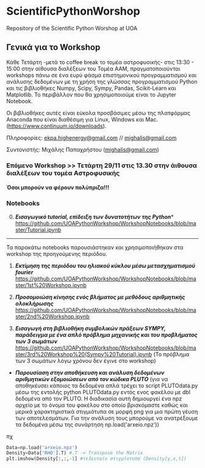 # ScientificPythonWorshop
Repository of the Scientific Python Worshop at UOA

## Γενικά για το Workshop
Κάθε Τετάρτη -μετά το coffee break το τομέα αστροφυσικής- στις 13:30 - 15:00 στην αίθουσα διαλέξεων του Τομέα ΑΑΜ, πραγματοποιούνται workshops πάνω 
σε ένα ευρύ φάσμα επιστημονικού προγραμματισμού και ανάλυσης δεδομένων με τη χρήση της γλώσσας προγραμματισμού Python και τις βιβλιοθήκες 
Numpy, Scipy, Sympy, Pandas, Scikit-Learn και Matplotlib. Το περιβάλλον που θα χρησιμοποιούμε είναι το Jupyter Notebook.

Οι βιβλιοθήκες αυτές είναι εύκολα προσβάσιμες μέσω της πλατφόρμας Anaconda που είναι διαθέσιμη για Linux, Windows και Mac. (https://www.continuum.io/downloads).

Πληροφορίες: ekpa.highenergy@gmail.com // mighalis@gmail.com

Συντονιστής: Μιχάλης Παπαχρήστου (mighalis@gmail.com)

### Επόμενο Workshop >> Τετάρτη 29/11 στις 13.30 στην άιθουσα διαλέξεων του τομέα Αστροφυσικής
#### Όσοι μπορούν να φέρουν πολύπριζα!!!



### Notebooks
0. ***Εισαγωγικό tutorial, επίδειξη των δυνατοτήτων της Python****
https://github.com/UOAPythonWorkshop/WorkshopNotebooks/blob/master/Tutorial.ipynb




----------------------
Τα παρακάτω notebooks παρουσιάστηκαν και χρησιμοποιήθηκαν στα workshop της προηγούμενης περιόδου. 
1. ***Εκτίμηση της περιόδου του ηλιακού κύκλου μέσω μετασχηματισμού fourier***
https://github.com/UOAPythonWorkshop/WorkshopNotebooks/blob/master/1st%20Workshop.ipynb

2. ***Προσομοιώση κίνησης ενός βλήματος με μεθόδους αριθμητικής ολοκλήρωσης***
https://github.com/UOAPythonWorkshop/WorkshopNotebooks/blob/master/2nd%20Workshop.ipynb

3. ***Εισαγωγή στη βιβλιοθήκη συμβολικών πράξεων SYMPY, παράδειγμα με ένα απλό πρόβλημα μηχανικής και του προβλήματος των 3 σωμάτων***
https://github.com/UOAPythonWorkshop/WorkshopNotebooks/blob/master/3rd%20Workshop%20(Sympy%20Tutorial).ipynb
(Το πρόβλημα των 3 σωμάτων λόγω χρόνου δεν έγινε στο workshop) 
* ***Παρουσίαση στην αποθήκευση και ανάλυση δεδομένων αριθμητικών εξομοιώσεων από τον κώδικα PLUTO***
(για να αποθηκέυσει κάποιος τα δεδομένα απλά τρέχει το script PLUTOdata.py μέσω της εντολής python PLUTOdata.py εντός ενος φακέλου με dbl δεδομένα από τον PLUTO. Η διαδικασία αυτή δημιουργεί ένα npz αρχείο με το όνομα του φακέλου στο οποίο βρισκόμαστε καθώς και μερικά χαρακτηριστικά στιγμιότυπα σε μορφή png για μια πρώτη γέυση των αποτελεσμάτων. Για την ανάλυση τους μπορούμε να ανατρέξουμε τα δεδομένα μέσω της συνάρτηση np.load('arxeio.npz')) 

πχ
```python
Data=np.load('arxeio.npz')
Density=Data['RHO'].T) #.Τ -> Transpose the Matrix
plt.imshow(Density[:,:,-1] #τελευταίο στιγμίοτυπο (Density[y,x,t])
```

